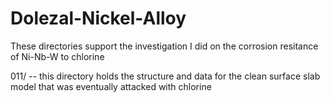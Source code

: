 # Dolezal-Nickel-Alloy

These directories support the investigation I did on the corrosion resitance of Ni-Nb-W to chlorine

011/ -- this directory holds the structure and data for the clean surface slab model that was eventually attacked with chlorine

